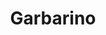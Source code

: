 ---
title: "Garbarino"
url: /ciudad-autonoma-de-buenos-aires/garbarino-arenales/
shop: Elektronik
---